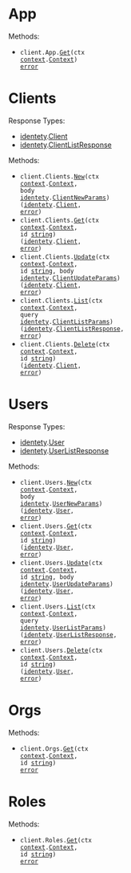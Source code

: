 # App

Methods:

- <code title="get /">client.App.<a href="https://pkg.go.dev/github.com/identety/identety-go-sdk#AppService.Get">Get</a>(ctx <a href="https://pkg.go.dev/context">context</a>.<a href="https://pkg.go.dev/context#Context">Context</a>) <a href="https://pkg.go.dev/builtin#error">error</a></code>

# Clients

Response Types:

- <a href="https://pkg.go.dev/github.com/identety/identety-go-sdk">identety</a>.<a href="https://pkg.go.dev/github.com/identety/identety-go-sdk#Client">Client</a>
- <a href="https://pkg.go.dev/github.com/identety/identety-go-sdk">identety</a>.<a href="https://pkg.go.dev/github.com/identety/identety-go-sdk#ClientListResponse">ClientListResponse</a>

Methods:

- <code title="post /clients">client.Clients.<a href="https://pkg.go.dev/github.com/identety/identety-go-sdk#ClientService.New">New</a>(ctx <a href="https://pkg.go.dev/context">context</a>.<a href="https://pkg.go.dev/context#Context">Context</a>, body <a href="https://pkg.go.dev/github.com/identety/identety-go-sdk">identety</a>.<a href="https://pkg.go.dev/github.com/identety/identety-go-sdk#ClientNewParams">ClientNewParams</a>) (<a href="https://pkg.go.dev/github.com/identety/identety-go-sdk">identety</a>.<a href="https://pkg.go.dev/github.com/identety/identety-go-sdk#Client">Client</a>, <a href="https://pkg.go.dev/builtin#error">error</a>)</code>
- <code title="get /clients/{id}">client.Clients.<a href="https://pkg.go.dev/github.com/identety/identety-go-sdk#ClientService.Get">Get</a>(ctx <a href="https://pkg.go.dev/context">context</a>.<a href="https://pkg.go.dev/context#Context">Context</a>, id <a href="https://pkg.go.dev/builtin#string">string</a>) (<a href="https://pkg.go.dev/github.com/identety/identety-go-sdk">identety</a>.<a href="https://pkg.go.dev/github.com/identety/identety-go-sdk#Client">Client</a>, <a href="https://pkg.go.dev/builtin#error">error</a>)</code>
- <code title="patch /clients/{id}">client.Clients.<a href="https://pkg.go.dev/github.com/identety/identety-go-sdk#ClientService.Update">Update</a>(ctx <a href="https://pkg.go.dev/context">context</a>.<a href="https://pkg.go.dev/context#Context">Context</a>, id <a href="https://pkg.go.dev/builtin#string">string</a>, body <a href="https://pkg.go.dev/github.com/identety/identety-go-sdk">identety</a>.<a href="https://pkg.go.dev/github.com/identety/identety-go-sdk#ClientUpdateParams">ClientUpdateParams</a>) (<a href="https://pkg.go.dev/github.com/identety/identety-go-sdk">identety</a>.<a href="https://pkg.go.dev/github.com/identety/identety-go-sdk#Client">Client</a>, <a href="https://pkg.go.dev/builtin#error">error</a>)</code>
- <code title="get /clients">client.Clients.<a href="https://pkg.go.dev/github.com/identety/identety-go-sdk#ClientService.List">List</a>(ctx <a href="https://pkg.go.dev/context">context</a>.<a href="https://pkg.go.dev/context#Context">Context</a>, query <a href="https://pkg.go.dev/github.com/identety/identety-go-sdk">identety</a>.<a href="https://pkg.go.dev/github.com/identety/identety-go-sdk#ClientListParams">ClientListParams</a>) (<a href="https://pkg.go.dev/github.com/identety/identety-go-sdk">identety</a>.<a href="https://pkg.go.dev/github.com/identety/identety-go-sdk#ClientListResponse">ClientListResponse</a>, <a href="https://pkg.go.dev/builtin#error">error</a>)</code>
- <code title="delete /clients/{id}">client.Clients.<a href="https://pkg.go.dev/github.com/identety/identety-go-sdk#ClientService.Delete">Delete</a>(ctx <a href="https://pkg.go.dev/context">context</a>.<a href="https://pkg.go.dev/context#Context">Context</a>, id <a href="https://pkg.go.dev/builtin#string">string</a>) (<a href="https://pkg.go.dev/github.com/identety/identety-go-sdk">identety</a>.<a href="https://pkg.go.dev/github.com/identety/identety-go-sdk#Client">Client</a>, <a href="https://pkg.go.dev/builtin#error">error</a>)</code>

# Users

Response Types:

- <a href="https://pkg.go.dev/github.com/identety/identety-go-sdk">identety</a>.<a href="https://pkg.go.dev/github.com/identety/identety-go-sdk#User">User</a>
- <a href="https://pkg.go.dev/github.com/identety/identety-go-sdk">identety</a>.<a href="https://pkg.go.dev/github.com/identety/identety-go-sdk#UserListResponse">UserListResponse</a>

Methods:

- <code title="post /users">client.Users.<a href="https://pkg.go.dev/github.com/identety/identety-go-sdk#UserService.New">New</a>(ctx <a href="https://pkg.go.dev/context">context</a>.<a href="https://pkg.go.dev/context#Context">Context</a>, body <a href="https://pkg.go.dev/github.com/identety/identety-go-sdk">identety</a>.<a href="https://pkg.go.dev/github.com/identety/identety-go-sdk#UserNewParams">UserNewParams</a>) (<a href="https://pkg.go.dev/github.com/identety/identety-go-sdk">identety</a>.<a href="https://pkg.go.dev/github.com/identety/identety-go-sdk#User">User</a>, <a href="https://pkg.go.dev/builtin#error">error</a>)</code>
- <code title="get /users/{id}">client.Users.<a href="https://pkg.go.dev/github.com/identety/identety-go-sdk#UserService.Get">Get</a>(ctx <a href="https://pkg.go.dev/context">context</a>.<a href="https://pkg.go.dev/context#Context">Context</a>, id <a href="https://pkg.go.dev/builtin#string">string</a>) (<a href="https://pkg.go.dev/github.com/identety/identety-go-sdk">identety</a>.<a href="https://pkg.go.dev/github.com/identety/identety-go-sdk#User">User</a>, <a href="https://pkg.go.dev/builtin#error">error</a>)</code>
- <code title="put /users/{id}">client.Users.<a href="https://pkg.go.dev/github.com/identety/identety-go-sdk#UserService.Update">Update</a>(ctx <a href="https://pkg.go.dev/context">context</a>.<a href="https://pkg.go.dev/context#Context">Context</a>, id <a href="https://pkg.go.dev/builtin#string">string</a>, body <a href="https://pkg.go.dev/github.com/identety/identety-go-sdk">identety</a>.<a href="https://pkg.go.dev/github.com/identety/identety-go-sdk#UserUpdateParams">UserUpdateParams</a>) (<a href="https://pkg.go.dev/github.com/identety/identety-go-sdk">identety</a>.<a href="https://pkg.go.dev/github.com/identety/identety-go-sdk#User">User</a>, <a href="https://pkg.go.dev/builtin#error">error</a>)</code>
- <code title="get /users">client.Users.<a href="https://pkg.go.dev/github.com/identety/identety-go-sdk#UserService.List">List</a>(ctx <a href="https://pkg.go.dev/context">context</a>.<a href="https://pkg.go.dev/context#Context">Context</a>, query <a href="https://pkg.go.dev/github.com/identety/identety-go-sdk">identety</a>.<a href="https://pkg.go.dev/github.com/identety/identety-go-sdk#UserListParams">UserListParams</a>) (<a href="https://pkg.go.dev/github.com/identety/identety-go-sdk">identety</a>.<a href="https://pkg.go.dev/github.com/identety/identety-go-sdk#UserListResponse">UserListResponse</a>, <a href="https://pkg.go.dev/builtin#error">error</a>)</code>
- <code title="delete /users/{id}">client.Users.<a href="https://pkg.go.dev/github.com/identety/identety-go-sdk#UserService.Delete">Delete</a>(ctx <a href="https://pkg.go.dev/context">context</a>.<a href="https://pkg.go.dev/context#Context">Context</a>, id <a href="https://pkg.go.dev/builtin#string">string</a>) (<a href="https://pkg.go.dev/github.com/identety/identety-go-sdk">identety</a>.<a href="https://pkg.go.dev/github.com/identety/identety-go-sdk#User">User</a>, <a href="https://pkg.go.dev/builtin#error">error</a>)</code>

# Orgs

Methods:

- <code title="get /org/{id}">client.Orgs.<a href="https://pkg.go.dev/github.com/identety/identety-go-sdk#OrgService.Get">Get</a>(ctx <a href="https://pkg.go.dev/context">context</a>.<a href="https://pkg.go.dev/context#Context">Context</a>, id <a href="https://pkg.go.dev/builtin#string">string</a>) <a href="https://pkg.go.dev/builtin#error">error</a></code>

# Roles

Methods:

- <code title="get /role/{id}">client.Roles.<a href="https://pkg.go.dev/github.com/identety/identety-go-sdk#RoleService.Get">Get</a>(ctx <a href="https://pkg.go.dev/context">context</a>.<a href="https://pkg.go.dev/context#Context">Context</a>, id <a href="https://pkg.go.dev/builtin#string">string</a>) <a href="https://pkg.go.dev/builtin#error">error</a></code>
